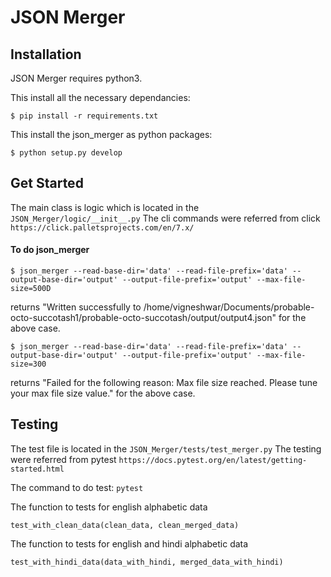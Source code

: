 # JSON Merger


## Installation
JSON Merger requires python3.

This install all the necessary dependancies:
```
$ pip install -r requirements.txt
```

This install the json_merger as python packages:
```
$ python setup.py develop
```


## Get Started
The main class is logic which is located in the `JSON_Merger/logic/__init__.py`
The cli commands were referred from click `https://click.palletsprojects.com/en/7.x/`


#### To do json_merger

```
$ json_merger --read-base-dir='data' --read-file-prefix='data' --output-base-dir='output' --output-file-prefix='output' --max-file-size=500D 
```
returns "Written successfully to /home/vigneshwar/Documents/probable-octo-succotash1/probable-octo-succotash/output/output4.json" for the above case.



```
$ json_merger --read-base-dir='data' --read-file-prefix='data' --output-base-dir='output' --output-file-prefix='output' --max-file-size=300
```
returns "Failed for the following reason:
Max file size reached. Please tune your max file size value." for the above case.



## Testing
The test file is located in the `JSON_Merger/tests/test_merger.py`
The testing were referred from pytest `https://docs.pytest.org/en/latest/getting-started.html`

The command to do test:
``
pytest
``

The function to tests for english alphabetic data
```
test_with_clean_data(clean_data, clean_merged_data)
````

The function to tests for english and hindi alphabetic data
```
test_with_hindi_data(data_with_hindi, merged_data_with_hindi)
```